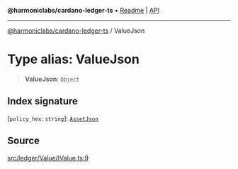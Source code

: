 **@harmoniclabs/cardano-ledger-ts** • [Readme](../Introduction) \| [API](../globals)

***

[@harmoniclabs/cardano-ledger-ts](../Introduction) / ValueJson

# Type alias: ValueJson

> **ValueJson**: `Object`

## Index signature

 \[`policy_hex`: `string`\]: [`AssetJson`](AssetJson)

## Source

[src/ledger/Value/IValue.ts:9](https://github.com/HarmonicLabs/cardano-ledger-ts/blob/d1659b0/src/ledger/Value/IValue.ts#L9)
